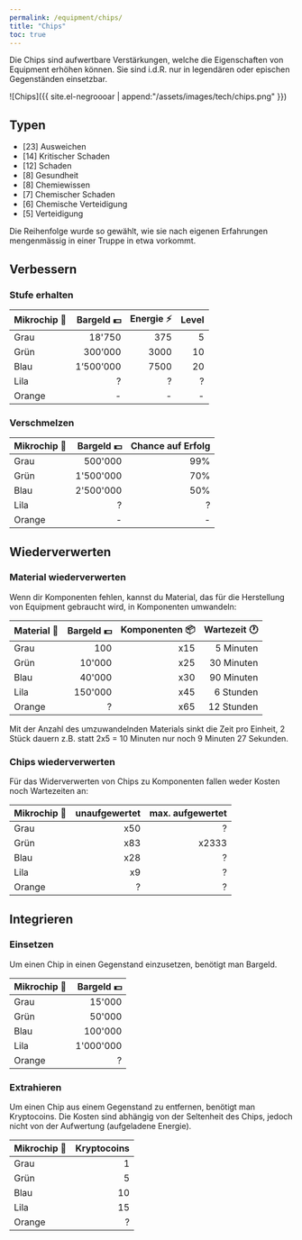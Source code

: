 ```yaml
---
permalink: /equipment/chips/
title: "Chips"
toc: true
---
```


Die Chips sind aufwertbare Verstärkungen, welche die Eigenschaften von Equipment erhöhen können. Sie sind i.d.R. nur in legendären oder epischen Gegenständen einsetzbar.

![Chips]({{ site.el-negroooar | append:"/assets/images/tech/chips.png" }})  


## Typen

- [23] Ausweichen
- [14] Kritischer Schaden
- [12] Schaden
-  [8] Gesundheit
-  [8] Chemiewissen
-  [7] Chemischer Schaden
-  [6] Chemische Verteidigung
-  [5] Verteidigung 

Die Reihenfolge wurde so gewählt, wie sie nach eigenen Erfahrungen mengenmässig in einer Truppe in etwa vorkommt.

## Verbessern

### Stufe erhalten

| Mikrochip :name_badge: | Bargeld :dollar: | Energie :zap: | Level  |
|:-----------------------| ----------------:| -------------:| ------:|
| Grau                   |          18'750  |           375 |      5 |
| Grün                   |         300’000  |          3000 |     10 |
| Blau                   |       1’500’000  |          7500 |     20 |
| Lila                   |           	?  |             ? |      ? |
| Orange                 |           	-  |             - |      - |


### Verschmelzen

| Mikrochip :name_badge: | Bargeld :dollar: | Chance auf Erfolg |
|:-----------------------| ----------------:| -----------------:|
| Grau                   |       500'000    |               99% |
| Grün                   |     1'500'000    |               70% |
| Blau                   |     2'500'000    |               50% |
| Lila                   |             ?    |                 ? |
| Orange                 |             -    |                 - |


## Wiederverwerten

### Material wiederverwerten

Wenn dir Komponenten fehlen, kannst du Material, das für die Herstellung von Equipment gebraucht wird, in Komponenten umwandeln:

| Material :name_badge: | Bargeld :dollar: | Komponenten :package: | Wartezeit :clock1: |
|:----------------------| ----------------:| ---------------------:| ------------------:|
| Grau                  |            100   |                   x15 |          5 Minuten |
| Grün                  |         10'000   |                   x25 |         30 Minuten |
| Blau                  |         40'000   |                   x30 |         90 Minuten |
| Lila                  |        150'000   |                   x45 |          6 Stunden |
| Orange                |              ?   |                   x65 |         12 Stunden |

Mit der Anzahl des umzuwandelnden Materials sinkt die Zeit pro Einheit, 2 Stück dauern z.B. statt 2x5 = 10 Minuten nur noch 9 Minuten 27 Sekunden.

### Chips wiederverwerten

Für das Widerverwerten von Chips zu Komponenten fallen weder Kosten noch Wartezeiten an:

| Mikrochip :name_badge: | unaufgewertet  | max. aufgewertet |
|:-----------------------|---------------:|-----------------:|
| Grau                   |            x50 |                ? |
| Grün                   |            x83 |            x2333 |
| Blau                   |            x28 |                ? |
| Lila                   |             x9 |                ? |
| Orange                 |              ? |                ? |



## Integrieren

### Einsetzen

Um einen Chip in einen Gegenstand einzusetzen, benötigt man Bargeld.

| Mikrochip :name_badge: | Bargeld :dollar: |
|:-----------------------| ---------------:|
| Grau                   |          15'000 |
| Grün                   |          50'000 |
| Blau                   |         100'000 |
| Lila                   |       1'000'000 |
| Orange                 |               ? |

### Extrahieren

Um einen Chip aus einem Gegenstand zu entfernen, benötigt man Kryptocoins. Die Kosten sind abhängig von der Seltenheit des Chips, jedoch nicht von der Aufwertung (aufgeladene Energie).

| Mikrochip :name_badge: | Kryptocoins |
|:-----------------------| -----------:|
| Grau                   |           1 |
| Grün                   |           5 |
| Blau                   |          10 |
| Lila                   |          15 |
| Orange                 |           ? |
